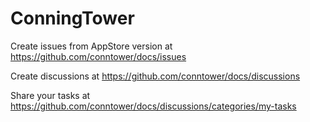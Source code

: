 # ConningTower

Create issues from AppStore version at https://github.com/conntower/docs/issues

Create discussions at https://github.com/conntower/docs/discussions

Share your tasks at https://github.com/conntower/docs/discussions/categories/my-tasks
